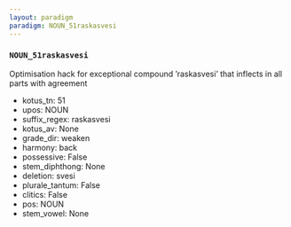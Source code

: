 ```yaml
---
layout: paradigm
paradigm: NOUN_51raskasvesi
---
```

### ` NOUN_51raskasvesi `

Optimisation hack for exceptional compound ’raskasvesi’ that inflects in all parts with agreement
* kotus_tn: 51
* upos: NOUN
* suffix_regex: raskasvesi
* kotus_av: None
* grade_dir: weaken
* harmony: back
* possessive: False
* stem_diphthong: None
* deletion: svesi
* plurale_tantum: False
* clitics: False
* pos: NOUN
* stem_vowel: None
